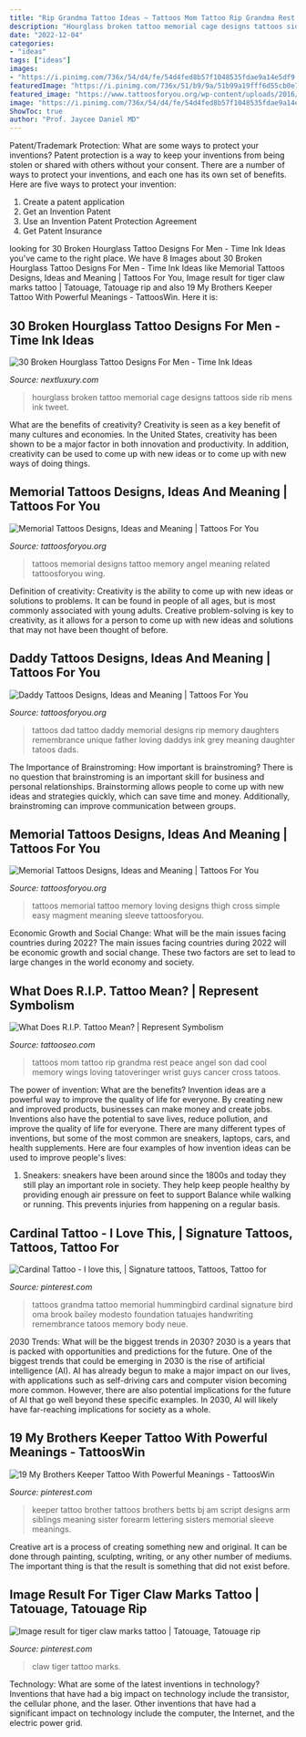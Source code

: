 ```yaml
---
title: "Rip Grandma Tattoo Ideas ~ Tattoos Mom Tattoo Rip Grandma Rest Peace Angel Son Dad Cool Memory Wings Loving Tatoveringer Wrist Guys Cancer Cross Tatoos"
description: "Hourglass broken tattoo memorial cage designs tattoos side rib mens ink tweet"
date: "2022-12-04"
categories:
- "ideas"
tags: ["ideas"]
images:
- "https://i.pinimg.com/736x/54/d4/fe/54d4fed8b57f1048535fdae9a14e5df9.jpg"
featuredImage: "https://i.pinimg.com/736x/51/b9/9a/51b99a19fff6d55cb0e7df6ec6407f2f.jpg"
featured_image: "https://www.tattoosforyou.org/wp-content/uploads/2016/02/Daddy-Tattoos.jpg"
image: "https://i.pinimg.com/736x/54/d4/fe/54d4fed8b57f1048535fdae9a14e5df9.jpg"
ShowToc: true
author: "Prof. Jaycee Daniel MD"
---
```



Patent/Trademark Protection: What are some ways to protect your inventions?
Patent protection is a way to keep your inventions from being stolen or shared with others without your consent. There are a number of ways to protect your inventions, and each one has its own set of benefits. Here are five ways to protect your invention: 
1. Create a patent application 
2. Get an Invention Patent 
3. Use an Invention Patent Protection Agreement 
4. Get Patent Insurance 

	

		
looking for 30 Broken Hourglass Tattoo Designs For Men - Time Ink Ideas you've came to the right place. We have 8 Images about 30 Broken Hourglass Tattoo Designs For Men - Time Ink Ideas like Memorial Tattoos Designs, Ideas and Meaning | Tattoos For You, Image result for tiger claw marks tattoo | Tatouage, Tatouage rip and also 19 My Brothers Keeper Tattoo With Powerful Meanings - TattoosWin. Here it is:
		
    
## 30 Broken Hourglass Tattoo Designs For Men - Time Ink Ideas

<img loading=lazy src="http://nextluxury.com/wp-content/uploads/mens-broken-hourglass-memorial-rib-cage-side-tattoo.jpg" onerror="this.onerror=null;this.src='https://tse3.mm.bing.net/th?id=OIP.XRKlZpDA5ezmSeeFgq1GCAHaKw&amp;pid=15.1';" alt="30 Broken Hourglass Tattoo Designs For Men - Time Ink Ideas">

_Source: nextluxury.com_

>hourglass broken tattoo memorial cage designs tattoos side rib mens ink tweet. 

	

What are the benefits of creativity?
Creativity is seen as a key benefit of many cultures and economies. In the United States, creativity has been shown to be a major factor in both innovation and productivity. In addition, creativity can be used to come up with new ideas or to come up with new ways of doing things.

    
## Memorial Tattoos Designs, Ideas And Meaning | Tattoos For You

<img loading=lazy src="http://www.tattoosforyou.org/wp-content/uploads/2013/09/Memorial-Tattoos-Designs.jpg" onerror="this.onerror=null;this.src='https://tse1.mm.bing.net/th?id=OIP.0sOhd050vuguWGmda7L3UwHaJ4&amp;pid=15.1';" alt="Memorial Tattoos Designs, Ideas and Meaning | Tattoos For You">

_Source: tattoosforyou.org_

>tattoos memorial designs tattoo memory angel meaning related tattoosforyou wing. 

	

Definition of creativity:
Creativity is the ability to come up with new ideas or solutions to problems. It can be found in people of all ages, but is most commonly associated with young adults. Creative problem-solving is key to creativity, as it allows for a person to come up with new ideas and solutions that may not have been thought of before.

    
## Daddy Tattoos Designs, Ideas And Meaning | Tattoos For You

<img loading=lazy src="https://www.tattoosforyou.org/wp-content/uploads/2016/02/Daddy-Tattoos.jpg" onerror="this.onerror=null;this.src='https://tse2.mm.bing.net/th?id=OIP.3V4mmjqx43O-LWP3ucu3SgHaJF&amp;pid=15.1';" alt="Daddy Tattoos Designs, Ideas and Meaning | Tattoos For You">

_Source: tattoosforyou.org_

>tattoos dad tattoo daddy memorial designs rip memory daughters remembrance unique father loving daddys ink grey meaning daughter tatoos dads. 

	

The Importance of Brainstroming: How important is brainstroming?
There is no question that brainstroming is an important skill for business and personal relationships. Brainstorming allows people to come up with new ideas and strategies quickly, which can save time and money. Additionally, brainstroming can improve communication between groups.

    
## Memorial Tattoos Designs, Ideas And Meaning | Tattoos For You

<img loading=lazy src="http://www.tattoosforyou.org/wp-content/uploads/2013/09/Loving-Memory-Tattoos.jpg" onerror="this.onerror=null;this.src='https://tse3.mm.bing.net/th?id=OIP.sDyZq0Dw7mqZggvkAurGLQHaMZ&amp;pid=15.1';" alt="Memorial Tattoos Designs, Ideas and Meaning | Tattoos For You">

_Source: tattoosforyou.org_

>tattoos memorial tattoo memory loving designs thigh cross simple easy magment meaning sleeve tattoosforyou. 

	

Economic Growth and Social Change: What will be the main issues facing countries during 2022?
The main issues facing countries during 2022 will be economic growth and social change. These two factors are set to lead to large changes in the world economy and society.

    
## What Does R.I.P. Tattoo Mean? | Represent Symbolism

<img loading=lazy src="https://www.tattooseo.com/wp-content/uploads/2016/02/R.I.P.-Tattoos-22.jpg" onerror="this.onerror=null;this.src='https://tse2.mm.bing.net/th?id=OIP.x0YOp7EsXBdX9QuraIXa-AAAAA&amp;pid=15.1';" alt="What Does R.I.P. Tattoo Mean? | Represent Symbolism">

_Source: tattooseo.com_

>tattoos mom tattoo rip grandma rest peace angel son dad cool memory wings loving tatoveringer wrist guys cancer cross tatoos. 

	

The power of invention: What are the benefits?
Invention ideas are a powerful way to improve the quality of life for everyone. By creating new and improved products, businesses can make money and create jobs. Inventions also have the potential to save lives, reduce pollution, and improve the quality of life for everyone. There are many different types of inventions, but some of the most common are sneakers, laptops, cars, and health supplements. Here are four examples of how invention ideas can be used to improve people's lives: 
1. Sneakers: sneakers have been around since the 1800s and today they still play an important role in society. They help keep people healthy by providing enough air pressure on feet to support Balance while walking or running. This prevents injuries from happening on a regular basis.

    
## Cardinal Tattoo - I Love This, | Signature Tattoos, Tattoos, Tattoo For

<img loading=lazy src="https://i.pinimg.com/736x/51/b9/9a/51b99a19fff6d55cb0e7df6ec6407f2f.jpg" onerror="this.onerror=null;this.src='https://tse4.mm.bing.net/th?id=OIP.ANULWRLHlvE0eq6dE4lUuwAAAA&amp;pid=15.1';" alt="Cardinal Tattoo - I love this, | Signature tattoos, Tattoos, Tattoo for">

_Source: pinterest.com_

>tattoos grandma tattoo memorial hummingbird cardinal signature bird oma brook bailey modesto foundation tatuajes handwriting remembrance tatoos memory body neue. 

	

2030 Trends: What will be the biggest trends in 2030?
2030 is a years that is packed with opportunities and predictions for the future. One of the biggest trends that could be emerging in 2030 is the rise of artificial intelligence (AI). AI has already begun to make a major impact on our lives, with applications such as self-driving cars and computer vision becoming more common. However, there are also potential implications for the future of AI that go well beyond these specific examples. In 2030, AI will likely have far-reaching implications for society as a whole.

    
## 19 My Brothers Keeper Tattoo With Powerful Meanings - TattoosWin

<img loading=lazy src="https://i.pinimg.com/736x/54/d4/fe/54d4fed8b57f1048535fdae9a14e5df9.jpg" onerror="this.onerror=null;this.src='https://tse3.mm.bing.net/th?id=OIP.2im2kB-3MYp7DtpZBR5BeQHaJ4&amp;pid=15.1';" alt="19 My Brothers Keeper Tattoo With Powerful Meanings - TattoosWin">

_Source: pinterest.com_

>keeper tattoo brother tattoos brothers betts bj am script designs arm siblings meaning sister forearm lettering sisters memorial sleeve meanings. 

	

Creative art is a process of creating something new and original. It can be done through painting, sculpting, writing, or any other number of mediums. The important thing is that the result is something that did not exist before.

    
## Image Result For Tiger Claw Marks Tattoo | Tatouage, Tatouage Rip

<img loading=lazy src="https://i.pinimg.com/736x/96/c9/17/96c9172d2d0366210f13712dcc9650ac.jpg" onerror="this.onerror=null;this.src='https://tse3.mm.bing.net/th?id=OIP.Tc6fNMgSSs9A5qNoOHOj2gAAAA&amp;pid=15.1';" alt="Image result for tiger claw marks tattoo | Tatouage, Tatouage rip">

_Source: pinterest.com_

>claw tiger tattoo marks. 

	

Technology: What are some of the latest inventions in technology?
Inventions that have had a big impact on technology include the transistor, the cellular phone, and the laser. Other inventions that have had a significant impact on technology include the computer, the Internet, and the electric power grid.

